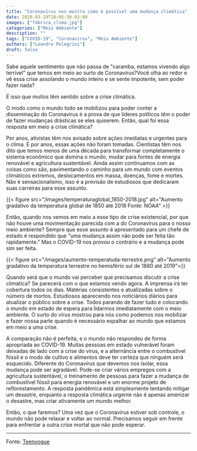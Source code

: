 ```yaml
---
title: "Coronavírus nos mostra como é possível uma mudança climática"
date: 2020-03-19T10:05:30-03:00
images: ["fabrica_clima.jpg"]
categories: ["Meio Ambiente"]
description: ""
tags: ["COVID-19", "Coronavírus", "Meio Ambiente"]
authors: ["Leandro Pelegrini"]
draft: false
---
```




Sabe aquele sentimento que não passa de "caramba, estamos vivendo algo terrível" que temos em meio ao surto de Coronavírus?<!--more-->Você olha ao redor e vê essa crise assolando o mundo inteiro e se sente impotente, sem poder fazer nada?


É isso que muitos têm sentido sobre a crise climática.

O modo como o mundo todo se mobilizou para poder conter a disseminação do Coronavírus é a prova de que líderes políticos _têm_ o poder de fazer mudanças drásticas se eles quiserem. Então, qual foi essa resposta em meio a crise climática?

Por anos, ativistas têm nos avisado sobre ações imediatas e urgentes para o clima. E por anos, essas ações não foram tomadas. Cientistas têm nos dito que temos menos de uma década para transformar completamente o sistema econômico que domina o mundo, mudar para fontes de energia renovável e agricultura sustentável. Ainda assim continuamos com as coisas como são, pavimentando o caminho para um mundo com eventos climáticos extremos, deslocamentos em massa, doenças, fome e mortes. Não é sensacionalismo, isso é a previsão de estudiosos que dedicaram suas carreiras para esse assunto.

{{< figure src="/images/temperaturaglobal_1850-2018.jpg"  alt="Aumento gradativo da temperatura global de 1850 até 2018 Fonte: NOAA" >}}

Então, quando nos vemos em meio a esse tipo de crise existencial, por que não houve uma movimentação parecida com a do Coronavírus para o nosso meio ambiente? Sempre que esse assunto é apresentado para um chefe de estado é respondido que "uma mudança assim não pode ser feita tão rapidamente." Mas o COVID-19 nos provou o contrário e a mudança pode sim ser feita.

{{< figure src="/images/aumento-temperatuda-terrestre.png"  alt="Aumento gradativo da temperatura terrestre no hemisfério sul de 1880 até 2019">}}

Quando será que o mundo vai perceber que precisamos discutir a crise climática? Se parecerá com o que estamos vendo agora. A imprensa irá ter cobertura todos os dias. Matérias consistentes e atualizadas sobre o número de mortos. Estudiosos aparecendo nos noticiários diários para atualizar o público sobre a crise. Todos parando de fazer tudo e colocando o mundo em estado de espera para lidarmos imediatamente com o meio ambiente. O surto do vírus mostrou para nós como podemos nos mobilizar e fazer nossa parte quando é necessário espalhar ao mundo que estamos em meio a uma crise.

A comparação não é perfeita, e o mundo não respondeu de forma apropriada ao COVID-19. Muitas pessoas em estado vulnerável foram deixadas de lado com a crise do vírus, e a alternância entre o combustível fóssil e o modo de cultivo e alimentos deve ter certeza que ninguém será esquecido.  Diferente do Coronavírus que devemos nos isolar, essa mudança pode ser agradável. Pode-se criar vários empregos com a agricultura sustentável, o treinamento de pessoas para fazer a mudança de combustível fóssil para energia renovável e um enorme projeto de reflorestamento. A resposta pandêmica está simplesmente tentando mitigar um desastre, enquanto a resposta climática urgente não é apenas amenizar o desastre, mas criar ativamente um mundo melhor.

Então, o que faremos? Uma vez que o Coronavírus estiver sob controle, o mundo não pode relaxar e voltar ao normal. Precisamos seguir em frente para enfrentar a outra crise mortal que não pode esperar.

---

Fonte: [Teenvogue](https://www.teenvogue.com/story/coronavirus-response-climate-crisis?_hsenc=p2ANqtz-_WP-V5XaXo4oB0yedArbRUCAbZuFMovHke-5nmwM--z2YgLFPjDT9MpmXrikGhzF9Ltrp5hoJw0bDxuKziGcjh5Ea-WQ&_hsmi=84897805 "TeenVogue") 